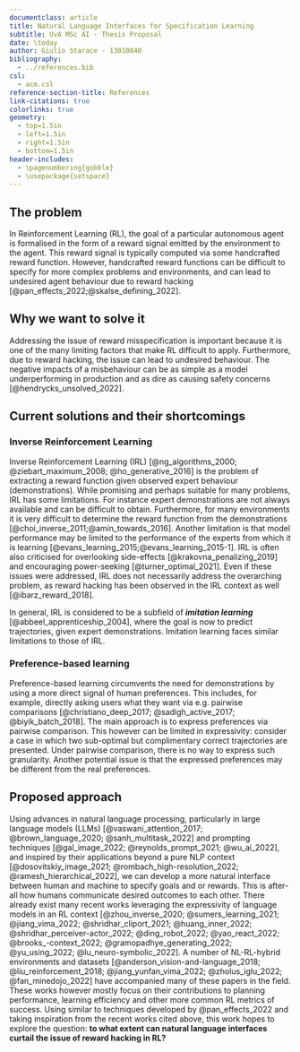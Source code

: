 ```yaml
---
documentclass: article
title: Natural Language Interfaces for Specification Learning
subtitle: UvA MSc AI - Thesis Proposal
date: \today
author: Giulio Starace - 13010840
bibliography:
  - ../references.bib
csl:
  - acm.csl
reference-section-title: References
link-citations: true
colorlinks: true
geometry:
  - top=1.5in
  - left=1.5in
  - right=1.5in
  - bottom=1.5in
header-includes:
  - \pagenumbering{gobble}
  - \usepackage{setspace}
---
```


## The problem

In Reinforcement Learning (RL), the goal of a particular autonomous agent is
formalised in the form of a reward signal emitted by the environment to the
agent. This reward signal is typically computed via some handcrafted reward
function. However, handcrafted reward functions can be difficult to specify for
more complex problems and environments, and can lead to undesired agent
behaviour due to reward hacking [@pan_effects_2022;@skalse_defining_2022].

## Why we want to solve it

Addressing the issue of reward misspecification is important because it is one
of the many limiting factors that make RL difficult to apply. Furthermore, due
to reward hacking, the issue can lead to undesired behaviour. The negative
impacts of a misbehaviour can be as simple as a model underperforming in
production and as dire as causing safety concerns [@hendrycks_unsolved_2022].

## Current solutions and their shortcomings

### Inverse Reinforcement Learning

Inverse Reinforcement Learning (IRL) [@ng_algorithms_2000;
@ziebart_maximum_2008; @ho_generative_2016] is the problem of extracting a
reward function given observed expert behaviour (demonstrations). While
promising and perhaps suitable for many problems, IRL has some limitations. For
instance expert demonstrations are not always available and can be difficult to
obtain. Furthermore, for many environments it is very difficult to determine the
reward function from the demonstrations [@choi_inverse_2011;@amin_towards_2016].
Another limitation is that model performance may be limited to the performance
of the experts from which it is learning
[@evans_learning_2015;@evans_learning_2015-1]. IRL is often also criticised for
overlooking side-effects [@krakovna_penalizing_2019] and encouraging
power-seeking [@turner_optimal_2021]. Even if these issues were addressed, IRL
does not necessarily address the overarching problem, as reward hacking has been
observed in the IRL context as well [@ibarz_reward_2018].

In general, IRL is considered to be a subfield of _**imitation learning**_
[@abbeel_apprenticeship_2004], where the goal is now to predict trajectories,
given expert demonstrations. Imitation learning faces similar limitations to
those of IRL.

### Preference-based learning

Preference-based learning circumvents the need for demonstrations by using a
more direct signal of human preferences. This includes, for example, directly
asking users what they want via e.g. pairwise comparisons
[@christiano_deep_2017; @sadigh_active_2017; @biyik_batch_2018]. The main
approach is to express preferences via pairwise comparison. This however can be
limited in expressivity: consider a case in which two sub-optimal but
complimentary correct trajectories are presented. Under pairwise comparison,
there is no way to express such granularity. Another potential issue is that the
expressed preferences may be different from the real preferences.

## Proposed approach

Using advances in natural language processing, particularly in large language
models (LLMs) [@vaswani_attention_2017; @brown_language_2020;
@sanh_multitask_2022] and prompting techniques [@gal_image_2022;
@reynolds_prompt_2021; @wu_ai_2022], and inspired by their applications beyond a
pure NLP context [@dosovitskiy_image_2021; @rombach_high-resolution_2022;
@ramesh_hierarchical_2022], we can develop a more natural interface between
human and machine to specify goals and or rewards. This is after-all how humans
communicate desired outcomes to each other. There already exist many recent
works leveraging the expressivity of language models in an RL context
[@zhou_inverse_2020; @sumers_learning_2021; @jiang_vima_2022;
@shridhar_cliport_2021; @huang_inner_2022; @shridhar_perceiver-actor_2022;
@ding_robot_2022; @yao_react_2022; @brooks_-context_2022;
@gramopadhye_generating_2022; @yu_using_2022; @lu_neuro-symbolic_2022]. A number
of NL-RL-hybrid environments and datasets [@anderson_vision-and-language_2018;
@liu_reinforcement_2018; @jiang_yunfan_vima_2022; @zholus_iglu_2022;
@fan_minedojo_2022] have accompanied many of these papers in the field. These
works however mostly focus on their contributions to planning performance,
learning efficiency and other more common RL metrics of success. Using similar
to techniques developed by @pan_effects_2022 and taking inspiration from the
recent works cited above, this work hopes to explore the question: **to what
extent can natural language interfaces curtail the issue of reward hacking in
RL?**
